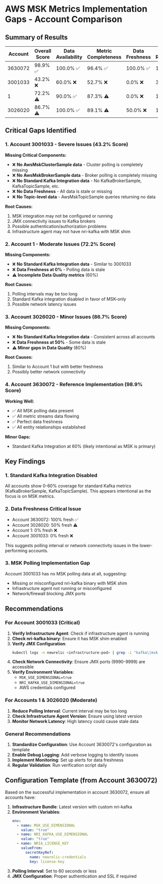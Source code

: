 # AWS MSK Metrics Implementation Gaps - Account Comparison

## Summary of Results

| Account | Overall Score | Data Availability | Metric Completeness | Data Freshness | Entity Relationships |
|---------|---------------|-------------------|---------------------|----------------|---------------------|
| 3630072 | 98.9% ✅ | 100.0% ✅ | 96.4% ✅ | 100.0% ✅ | 100.0% ✅ |
| 3001033 | 43.2% ❌ | 60.0% ❌ | 52.7% ❌ | 0.0% ❌ | 33.3% ❌ |
| 1 | 72.2% ⚠️ | 90.0% ✅ | 87.3% ⚠️ | 0.0% ❌ | 100.0% ✅ |
| 3026020 | 86.7% ⚠️ | 100.0% ✅ | 89.1% ⚠️ | 50.0% ❌ | 100.0% ✅ |

## Critical Gaps Identified

### 1. Account 3001033 - Severe Issues (43.2% Score)
**Missing Critical Components:**
- ❌ **No AwsMskClusterSample data** - Cluster polling is completely missing
- ❌ **No AwsMskBrokerSample data** - Broker polling is completely missing
- ❌ **No Standard Kafka Integration data** - No KafkaBrokerSample, KafkaTopicSample, etc.
- ❌ **No Data Freshness** - All data is stale or missing
- ❌ **No Topic-level data** - AwsMskTopicSample queries returning no data

**Root Causes:**
1. MSK integration may not be configured or running
2. JMX connectivity issues to Kafka brokers
3. Possible authentication/authorization problems
4. Infrastructure agent may not have nri-kafka with MSK shim

### 2. Account 1 - Moderate Issues (72.2% Score)
**Missing Components:**
- ❌ **No Standard Kafka Integration data** - Similar to 3001033
- ❌ **Data Freshness at 0%** - Polling data is stale
- ⚠️ **Incomplete Data Quality metrics** (60%)

**Root Causes:**
1. Polling intervals may be too long
2. Standard Kafka integration disabled in favor of MSK-only
3. Possible network latency issues

### 3. Account 3026020 - Minor Issues (86.7% Score)
**Missing Components:**
- ❌ **No Standard Kafka Integration data** - Consistent across all accounts
- ❌ **Data Freshness at 50%** - Some data is stale
- ⚠️ **Minor gaps in Data Quality** (80%)

**Root Causes:**
1. Similar to Account 1 but with better freshness
2. Possibly better network connectivity

### 4. Account 3630072 - Reference Implementation (98.9% Score)
**Working Well:**
- ✅ All MSK polling data present
- ✅ All metric streams data flowing
- ✅ Perfect data freshness
- ✅ All entity relationships established

**Minor Gaps:**
- Standard Kafka Integration at 60% (likely intentional as MSK is primary)

## Key Findings

### 1. Standard Kafka Integration Disabled
All accounts show 0-60% coverage for standard Kafka metrics (KafkaBrokerSample, KafkaTopicSample). This appears intentional as the focus is on MSK metrics.

### 2. Data Freshness Critical Issue
- Account 3630072: 100% fresh ✅
- Account 3026020: 50% fresh ⚠️
- Account 1: 0% fresh ❌
- Account 3001033: 0% fresh ❌

This suggests polling interval or network connectivity issues in the lower-performing accounts.

### 3. MSK Polling Implementation Gap
Account 3001033 has no MSK polling data at all, suggesting:
- Missing or misconfigured nri-kafka binary with MSK shim
- Infrastructure agent not running or misconfigured
- Network/firewall blocking JMX ports

## Recommendations

### For Account 3001033 (Critical)
1. **Verify Infrastructure Agent**: Check if infrastructure agent is running
2. **Check nri-kafka binary**: Ensure it has MSK shim enabled
3. **Verify JMX Configuration**: 
   ```bash
   kubectl logs -n newrelic <infrastructure-pod> | grep -i "kafka\|msk\|jmx"
   ```
4. **Check Network Connectivity**: Ensure JMX ports (9990-9999) are accessible
5. **Verify Environment Variables**:
   - `MSK_USE_DIMENSIONAL=true`
   - `NRI_KAFKA_USE_DIMENSIONAL=true`
   - AWS credentials configured

### For Accounts 1 & 3026020 (Moderate)
1. **Reduce Polling Interval**: Current interval may be too long
2. **Check Infrastructure Agent Version**: Ensure using latest version
3. **Monitor Network Latency**: High latency could cause stale data

### General Recommendations
1. **Standardize Configuration**: Use Account 3630072's configuration as template
2. **Enable Debug Logging**: Add verbose logging to identify issues
3. **Implement Monitoring**: Set up alerts for data freshness
4. **Regular Validation**: Run verification script daily

## Configuration Template (from Account 3630072)

Based on the successful implementation in account 3630072, ensure all accounts have:

1. **Infrastructure Bundle**: Latest version with custom nri-kafka
2. **Environment Variables**:
   ```yaml
   env:
     - name: MSK_USE_DIMENSIONAL
       value: "true"
     - name: NRI_KAFKA_USE_DIMENSIONAL
       value: "true"
     - name: NRIA_LICENSE_KEY
       valueFrom:
         secretKeyRef:
           name: newrelic-credentials
           key: license-key
   ```
3. **Polling Interval**: Set to 60 seconds or less
4. **JMX Configuration**: Proper authentication and SSL if required